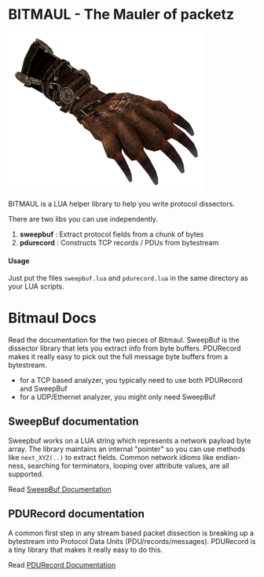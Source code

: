 BITMAUL - The Mauler of packetz 
======

![BITMAUL ICON ](https://github.com/trisulnsm/bitmaul/blob/master/maulaxe.png?raw=true)

BITMAUL is a LUA helper library to help you write protocol dissectors. 

There are two libs you can use independently. 

1. **sweepbuf** : Extract protocol fields from a chunk of bytes
2. **pdurecord**  : Constructs TCP records / PDUs from bytestream 


#### Usage

Just put the files `sweepbuf.lua` and `pdurecord.lua` in the same directory as your LUA scripts. 


Bitmaul Docs
=============

Read the documentation for the two pieces of Bitmaul.  SweepBuf is the dissector library that lets you extract info from byte buffers.  PDURecord makes it really easy to pick out the full message byte buffers from a bytestream.  

 * for a TCP based analyzer, you typically need to use both PDURecord and SweepBuf
 * for a UDP/Ethernet analyzer, you might only need SweepBuf 
 

SweepBuf documentation
----------------------

Sweepbuf works on a LUA string which represents a network payload byte array.  The library maintains an internal "pointer" so you can use methods like `next_XYZ(..)` to extract fields.  Common network idioms like endian-ness, searching for terminators, looping over attribute values, are all supported.

Read [SweepBuf Documentation](SWEEPBUF.md)



PDURecord documentation
-----------------------

A common first step in any stream based packet dissection is breaking up a bytestream into Protocol Data Units (PDU/records/messages). PDURecord is a tiny library that makes it really easy to do this. 

Read [PDURecord Documentation](PDURecord.md)



